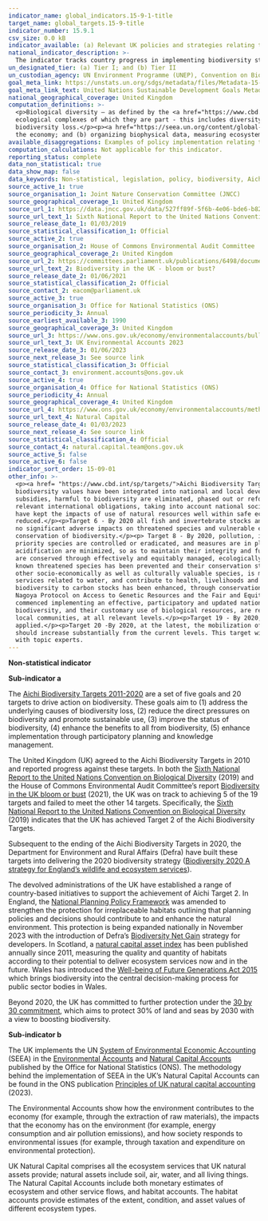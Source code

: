 ```yaml
---
indicator_name: global_indicators.15-9-1-title
target_name: global_targets.15-9-title
indicator_number: 15.9.1
csv_size: 0.0 kB
indicator_available: (a) Relevant UK policies and strategies relating to the Aichi Biodiversity Targets; and (b) relevant national account publications implementing Systems of Environmental-Economic Accounting.
national_indicator_description: >-
  The indicator tracks country progress in implementing biodiversity strategies, as well of the integration of biodiversity within national accounting. Here, relevant UK policies, strategies, and national accounts are reported to indicate UK alignment with this indicator.
un_designated_tier: (a) Tier I; and (b) Tier II
un_custodian_agency: UN Environment Programme (UNEP), Convention on Biological Diversity (CBD), United Nations Statistics Division (UNSD)
goal_meta_link: https://unstats.un.org/sdgs/metadata/files/Metadata-15-09-01.pdf
goal_meta_link_text: United Nations Sustainable Development Goals Metadata (PDF 4.0 MB)
national_geographical_coverage: United Kingdom
computation_definitions: >-
  <p>Biological diversity – as defined by the <a href="https://www.cbd.int/convention/articles/?a=cbd-02">Convention of Biological Diversity</a> this is 'the variability among living organisms from all sources, including, inter alia, terrestrial, marine and other aquatic ecosystems and the
  ecological complexes of which they are part - this includes diversity within species, between species and of ecosystems'.</p><p><a href="https://www.cbd.int/sp/targets/">Aichi Biodiversity Targets</a> – 20 targets addressing the five strategic goals which aim to mitigate and address
  biodiversity loss.</p><p><a href="https://seea.un.org/content/global-assessment-environmental-economic-accounting">System of Environmental-Economic Accounting</a> (SEEA) – is comprised of two international statistical standards for (a) measuring the environment and its relationship with
  the economy; and (b) organizing biophysical data, measuring ecosystem services in physical and monetary terms, tracking changes in the condition and extent of ecosystem assets and linking this information to economic and other human activity.</p>
available_disaggregations: Examples of policy implementation relating to this indicator is provided for the devolved administrations.
computation_calculations: Not applicable for this indicator.
reporting_status: complete
data_non_statistical: true
data_show_map: false
data_keywords: Non-statistical, legislation, policy, biodiversity, Aichi, accounts, environment, natural capital
source_active_1: true
source_organisation_1: Joint Nature Conservation Committee (JNCC)
source_geographical_coverage_1: United Kingdom
source_url_1: https://data.jncc.gov.uk/data/527ff89f-5f6b-4e06-bde6-b823e0ddcb9a/UK-CBD-6NR-v2-web.pdf
source_url_text_1: Sixth National Report to the United Nations Convention on Biological Diversity - United Kingdom of Great Britain and Northern Ireland
source_release_date_1: 01/03/2019
source_statistical_classification_1: Official
source_active_2: true
source_organisation_2: House of Commons Environmental Audit Committee
source_geographical_coverage_2: United Kingdom
source_url_2: https://committees.parliament.uk/publications/6498/documents/70656/default/
source_url_text_2: Biodiversity in the UK - bloom or bust?
source_release_date_2: 01/06/2021
source_statistical_classification_2: Official
source_contact_2: eacom@parliament.uk
source_active_3: true
source_organisation_3: Office for National Statistics (ONS)
source_periodicity_3: Annual
source_earliest_available_3: 1990
source_geographical_coverage_3: United Kingdom
source_url_3: https://www.ons.gov.uk/economy/environmentalaccounts/bulletins/ukenvironmentalaccounts/2023
source_url_text_3: UK Environmental Accounts 2023
source_release_date_3: 01/06/2023
source_next_release_3: See source link
source_statistical_classification_3: Official
source_contact_3: environment.accounts@ons.gov.uk
source_active_4: true
source_organisation_4: Office for National Statistics (ONS)
source_periodicity_4: Annual
source_geographical_coverage_4: United Kingdom
source_url_4: https://www.ons.gov.uk/economy/environmentalaccounts/methodologies/naturalcapital
source_url_text_4: Natural Capital
source_release_date_4: 01/03/2023
source_next_release_4: See source link
source_statistical_classification_4: Official
source_contact_4: natural.capital.team@ons.gov.uk
source_active_5: false
source_active_6: false
indicator_sort_order: 15-09-01
other_info: >-
  <p><a href= "https://www.cbd.int/sp/targets/">Aichi Biodiversity Targets (2011/2020)</a></p><p>Target 1 - By 2020, at the latest, people are aware of the values of biodiversity and the steps they can take to conserve and use it sustainably.</p><p>Target 2 - By 2020, at the latest,
  biodiversity values have been integrated into national and local development and poverty reduction strategies and planning processes and are being incorporated into national accounting, as appropriate, and reporting systems.</p><p>Target 3 - By 2020, at the latest, incentives, including
  subsidies, harmful to biodiversity are eliminated, phased out or reformed in order to minimize or avoid negative impacts, and positive incentives for the conservation and sustainable use of biodiversity are developed and applied, consistent and in harmony with the Convention and other
  relevant international obligations, taking into account national socio economic conditions.</p><p>Target 4 - By 2020, at the latest, Governments, business and stakeholders at all levels have taken steps to achieve or have implemented plans for sustainable production and consumption and
  have kept the impacts of use of natural resources well within safe ecological limits.</p><p>Target 5 - By 2020, the rate of loss of all natural habitats, including forests, is at least halved and where feasible brought close to zero, and degradation and fragmentation is significantly
  reduced.</p><p>Target 6 - By 2020 all fish and invertebrate stocks and aquatic plants are managed and harvested sustainably, legally and applying ecosystem based approaches, so that overfishing is avoided, recovery plans and measures are in place for all depleted species, fisheries have
  no significant adverse impacts on threatened species and vulnerable ecosystems and the impacts of fisheries on stocks, species and ecosystems are within safe ecological limits.</p><p>Target 7 - By 2020 areas under agriculture, aquaculture and forestry are managed sustainably, ensuring
  conservation of biodiversity.</p><p> Target 8 - By 2020, pollution, including from excess nutrients, has been brought to levels that are not detrimental to ecosystem function and biodiversity.</p><p>Target 9 - By 2020, invasive alien species and pathways are identified and prioritized,
  priority species are controlled or eradicated, and measures are in place to manage pathways to prevent their introduction and establishment.</p><p>Target 10 - By 2015, the multiple anthropogenic pressures on coral reefs, and other vulnerable ecosystems impacted by climate change or ocean
  acidification are minimized, so as to maintain their integrity and functioning.</p><p>Target 11 - By 2020, at least 17 per cent of terrestrial and inland water, and 10 per cent of coastal and marine areas, especially areas of particular importance for biodiversity and ecosystem services,
  are conserved through effectively and equitably managed, ecologically representative and well connected systems of protected areas and other effective area-based conservation measures, and integrated into the wider landscapes and seascapes.</p><p>Target 12 - By 2020 the extinction of
  known threatened species has been prevented and their conservation status, particularly of those most in decline, has been improved and sustained.</p><p>Target 13 - By 2020, the genetic diversity of cultivated plants and farmed and domesticated animals and of wild relatives, including
  other socio-economically as well as culturally valuable species, is maintained, and strategies have been developed and implemented for minimizing genetic erosion and safeguarding their genetic diversity.</p><p>Target 14 - By 2020, ecosystems that provide essential services, including
  services related to water, and contribute to health, livelihoods and well-being, are restored and safeguarded, taking into account the needs of women, indigenous and local communities, and the poor and vulnerable.</p><p>Target 15 - By 2020, ecosystem resilience and the contribution of
  biodiversity to carbon stocks has been enhanced, through conservation and restoration, including restoration of at least 15 per cent of degraded ecosystems, thereby contributing to climate change mitigation and adaptation and to combating desertification.</p><p>Target 16 - By 2015, the
  Nagoya Protocol on Access to Genetic Resources and the Fair and Equitable Sharing of Benefits Arising from their Utilization is in force and operational, consistent with national legislation.</p><p>Target 17 - By 2015 each Party has developed, adopted as a policy instrument, and has
  commenced implementing an effective, participatory and updated national biodiversity strategy and action plan. </p><p>Target 18 - By 2020, the traditional knowledge, innovations and practices of indigenous and local communities relevant for the conservation and sustainable use of
  biodiversity, and their customary use of biological resources, are respected, subject to national legislation and relevant international obligations, and fully integrated and reflected in the implementation of the Convention with the full and effective participation of indigenous and
  local communities, at all relevant levels.</p><p>Target 19 - By 2020, knowledge, the science base and technologies relating to biodiversity, its values, functioning, status and trends, and the consequences of its loss, are improved, widely shared and transferred, and
  applied.</p><p>Target 20 -By 2020, at the latest, the mobilization of financial resources for effectively implementing the Strategic Plan for Biodiversity 2011-2020 from all sources, and in accordance with the consolidated and agreed process in the Strategy for Resource Mobilization,
  should increase substantially from the current levels. This target will be subject to changes contingent to resource needs assessments to be developed and reported by Parties.</p> Data follows the UN specification for this indicator. This indicator has been identified in collaboration
  with topic experts.
---
```

<p><b>Non-statistical indicator</b></p><p><b>Sub-indicator a</b></p>
<p>The <a href="https://www.cbd.int/sp/targets/">Aichi Biodiversity Targets 2011-2020</a> are a set of five goals and 20 targets to drive action on biodiversity. These goals aim to (1) address the underlying causes of biodiversity loss, (2) reduce the direct pressures on biodiversity and promote sustainable use, (3) improve the status of biodiversity, (4) enhance the benefits to all from biodiversity, (5) enhance implementation through participatory planning and knowledge management.</p><p>The United Kingdom (UK) agreed to the Aichi Biodiversity Targets in 2010 and reported progress against these targets. In both the <a href="https://data.jncc.gov.uk/data/527ff89f-5f6b-4e06-bde6-b823e0ddcb9a/UK-CBD-6NR-v2-web.pdf">Sixth National Report to the United Nations Convention on Biological Diversity</a> (2019) and the House of Commons Environmental Audit Committee’s report <a href="https://committees.parliament.uk/publications/6498/documents/70656/default/">Biodiversity in the UK bloom or bust</a> (2021), the UK was on track to achieving 5 of the 19 targets and failed to meet the other 14 targets. Specifically, the <a href="https://data.jncc.gov.uk/data/527ff89f-5f6b-4e06-bde6-b823e0ddcb9a/UK-CBD-6NR-v2-web.pdf">Sixth National Report to the United Nations Convention on Biological Diversity</a> (2019) indicates that the UK has achieved Target 2 of the Aichi Biodiversity Targets.</p><p>Subsequent to the ending of the Aichi Biodiversity Targets in 2020, the Department for Environment and Rural Affairs (Defra) have built these targets into delivering the 2020 biodiversity strategy (<a href="https://assets.publishing.service.gov.uk/government/uploads/system/uploads/attachment_data/file/69446/pb13583-biodiversity-strategy-2020-111111.pdf">Biodiversity 2020 A strategy for England’s wildlife and ecosystem services</a>).</p><p>The devolved administrations of the UK have established a range of country-based initiatives to support the achievement of Aichi Target 2. In England, the <a href="https://assets.publishing.service.gov.uk/government/uploads/system/uploads/attachment_data/file/1005759/NPPF_July_2021.pdf">National Planning Policy Framework</a> was amended to strengthen the protection for irreplaceable habitats outlining that planning policies and decisions should contribute to and enhance the natural environment. This protection is being expanded nationally in November 2023 with the introduction of Defra’s <a href="https://www.gov.uk/guidance/understanding-biodiversity-net-gain#:~:text=Biodiversity%20net%20gain%20(%20BNG%20)%20is,Planning%20Act%201990%2C%20unless%20exempt.">Biodiversity Net Gain</a> strategy for developers. In Scotland, a <a href="https://www.nature.scot/professional-advice/social-and-economic-benefits-nature/natural-capital/scotlands-natural-capital-asset-index">natural capital asset index</a> has been published annually since 2011, measuring the quality and quantity of habitats according to their potential to deliver ecosystem services now and in the future. Wales has introduced the <a href="https://www.futuregenerations.wales/about-us/future-generations-act/">Well-being of Future Generations Act 2015</a> which brings biodiversity into the central decision-making process for public sector bodies in Wales.</p><p>Beyond 2020, the UK has committed to further protection under the <a href="https://www.gov.uk/government/news/pm-commits-to-protect-30-of-uk-land-in-boost-for-biodiversity">30 by 30 commitment</a>, which aims to protect 30% of land and seas by 2030 with a view to boosting biodiversity.</p><p></p><p><b>Sub-indicator b</b></p><p>The UK implements the UN <a href="https://seea.un.org/content/global-assessment-environmental-economic-accounting">System of Environmental Economic Accounting</a> (SEEA) in the <a href="https://www.ons.gov.uk/economy/environmentalaccounts">Environmental Accounts</a> and <a href="https://www.ons.gov.uk/economy/environmentalaccounts/methodologies/naturalcapital">Natural Capital Accounts</a> published by the Office for National Statistics (ONS). The methodology behind the implementation of SEEA in the UK’s Natural Capital Accounts can be found in the ONS publication <a href="https://www.ons.gov.uk/economy/environmentalaccounts/methodologies/principlesofuknaturalcapitalaccounting2023">Principles of UK natural capital accounting</a> (2023).</p><p>The Environmental Accounts show how the environment contributes to the economy (for example, through the extraction of raw materials), the impacts that the economy has on the environment (for example, energy consumption and air pollution emissions), and how society responds to environmental issues (for example, through taxation and expenditure on environmental protection).</p><p>UK Natural Capital comprises all the ecosystem services that UK natural assets provide; natural assets include soil, air, water, and all living things. The Natural Capital Accounts include both monetary estimates of ecosystem and other service flows, and habitat accounts. The habitat accounts provide estimates of the extent, condition, and asset values of different ecosystem types.</p>